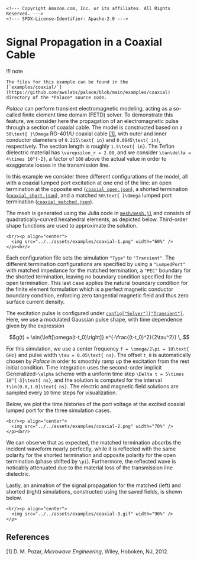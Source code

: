 ```@raw html
<!--- Copyright Amazon.com, Inc. or its affiliates. All Rights Reserved. --->
<!--- SPDX-License-Identifier: Apache-2.0 --->
```

# Signal Propagation in a Coaxial Cable

!!! note
    
    The files for this example can be found in the
    [`examples/coaxial/`](https://github.com/awslabs/palace/blob/main/examples/coaxial)
    directory of the *Palace* source code.

*Palace* can perform transient electromagnetic modeling, acting as a so-called finite
element time domain (FETD) solver. To demonstrate this feature, we consider here the
propagation of an electromagnetic pulse through a section of coaxial cable. The model is
constructed based on a ``50\text{ }\Omega`` RG-401/U coaxial cable [[1]](#References), with
outer and inner conductor diameters of ``0.215\text{ in}`` and ``0.0645\text{ in}``,
respectively. The section length is roughly ``1.5\text{ in}``. The Teflon dielectric
material has ``\varepsilon_r = 2.08``, and we consider ``\tan\delta = 4\times 10^{-2}``, a
factor of ``100`` above the actual value in order to exaggerate losses in the transmission
line.

In this example we consider three different configurations of the model, all with a coaxial
lumped port excitation at one end of the line: an open termination at the opposite end
([`coaxial_open.json`](https://github.com/awslabs/palace/blob/main/examples/coaxial/coaxial_open.json)),
a shorted termination
([`coaxial_short.json`](https://github.com/awslabs/palace/blob/main/examples/coaxial/coaxial_short.json)),
and a matched ``50\text{ }\Omega`` lumped port termination
([`coaxial_matched.json`](https://github.com/awslabs/palace/blob/main/examples/coaxial/coaxial_matched.json)).

The mesh is generated using the Julia code in
[`mesh/mesh.jl`](https://github.com/awslabs/palace/blob/main/examples/coaxial/mesh/mesh.jl)
and consists of quadratically-curved hexahedral elements, as depicted below. Third-order
shape functions are used to approximate the solution.

```@raw html
<br/><p align="center">
  <img src="../../assets/examples/coaxial-1.png" width="60%" />
</p><br/>
```

Each configuration file sets the simulation `"Type"` to `"Transient"`. The different
termination configurations are specified by using a `"LumpedPort"` with matched impedance
for the matched termination, a `"PEC"` boundary for the shorted termination, leaving no
boundary condition specified for the open termination. This last case applies the natural
boundary condition for the finite element formulation which is a perfect magnetic conductor
boundary condition, enforcing zero tangential magnetic field and thus zero surface current
density.

The excitation pulse is configured under
[`config["Solver"]["Transient"]`](../config/solver.md#solver%5B%22Transient%22%5D). Here, we
use a modulated Gaussian pulse shape, with time dependence given by the expression

```math
g(t) = \sin{\left[\omega(t-t_0)\right]} e^{-\frac{(t-t_0)^2}{2\tau^2}} \,.
```

For this simulation, we use a center frequency ``f = \omega/2\pi = 10\text{ GHz}`` and pulse
width ``\tau = 0.05\text{ ns}``. The offset ``t_0`` is automatically chosen by *Palace* in
order to smoothly ramp up the excitation from the rest initial condition. Time integration
uses the second-order implicit Generalized-``\alpha`` scheme with a uniform time step
``\Delta t = 5\times 10^{-3}\text{ ns}``, and the solution is computed for the interval
``t\in[0.0,1.0]\text{ ns}``. The electric and magnetic field solutions are sampled every
``10`` time steps for visualization.

Below, we plot the time histories of the port voltage at the excited coaxial lumped port for
the three simulation cases.

```@raw html
<br/><p align="center">
  <img src="../../assets/examples/coaxial-2.png" width="70%" />
</p><br/>
```

We can observe that as expected, the matched termination absorbs the incident waveform
nearly perfectly, while it is reflected with the same polarity for the shorted termination
and opposite polarity for the open termination (phase shifted by ``\pi``). Furthermore, the
reflected wave is noticably attenuated due to the material loss of the transmission line
dielectric.

Lastly, an animation of the signal propagation for the matched (left) and shorted
(right) simulations, constructed using the saved fields, is shown below.

```@raw html
<br/><p align="center">
  <img src="../../assets/examples/coaxial-3.gif" width="90%" />
</p>
```

## References

[1] D. M. Pozar, _Microwave Engineering_, Wiley, Hoboken, NJ, 2012.

